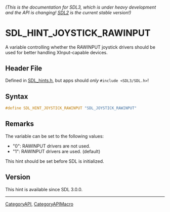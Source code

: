 ###### (This is the documentation for SDL3, which is under heavy development and the API is changing! [SDL2](https://wiki.libsdl.org/SDL2/) is the current stable version!)
# SDL_HINT_JOYSTICK_RAWINPUT

A variable controlling whether the RAWINPUT joystick drivers should be used for better handling XInput-capable devices.

## Header File

Defined in [SDL_hints.h](https://github.com/libsdl-org/SDL/blob/main/include/SDL3/SDL_hints.h), but apps should _only_ `#include <SDL3/SDL.h>`!

## Syntax

```c
#define SDL_HINT_JOYSTICK_RAWINPUT "SDL_JOYSTICK_RAWINPUT"
```

## Remarks

The variable can be set to the following values:

- "0": RAWINPUT drivers are not used.
- "1": RAWINPUT drivers are used. (default)

This hint should be set before SDL is initialized.

## Version

This hint is available since SDL 3.0.0.

----
[CategoryAPI](CategoryAPI), [CategoryAPIMacro](CategoryAPIMacro)

